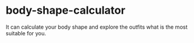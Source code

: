 # body-shape-calculator
It can calculate your body shape and explore the outfits what is the most suitable for you.
